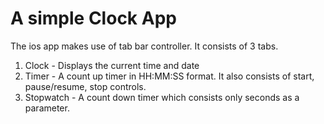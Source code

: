 # A simple Clock App

The ios app makes use of tab bar controller. It consists of 3 tabs. 
1. Clock - Displays the current time and date 
2. Timer - A count up timer in HH:MM:SS format. It also consists of start, pause/resume, stop controls.
3. Stopwatch - A count down timer which consists only seconds as a parameter.
